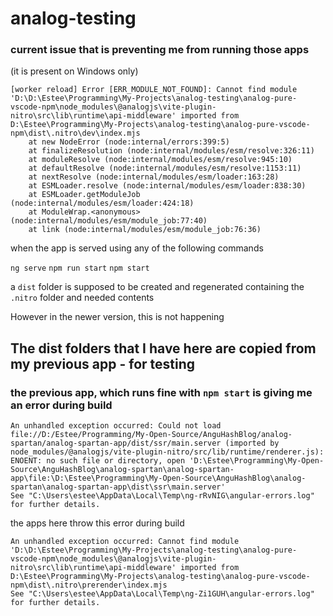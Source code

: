 # analog-testing

### current issue that is preventing me from running those apps 

(it is present on Windows only)

```
[worker reload] Error [ERR_MODULE_NOT_FOUND]: Cannot find module 'D:\D:\Estee\Programming\My-Projects\analog-testing\analog-pure-vscode-npm\node_modules\@analogjs\vite-plugin-nitro\src\lib\runtime\api-middleware' imported from D:\Estee\Programming\My-Projects\analog-testing\analog-pure-vscode-npm\dist\.nitro\dev\index.mjs
    at new NodeError (node:internal/errors:399:5)
    at finalizeResolution (node:internal/modules/esm/resolve:326:11)        
    at moduleResolve (node:internal/modules/esm/resolve:945:10)
    at defaultResolve (node:internal/modules/esm/resolve:1153:11)
    at nextResolve (node:internal/modules/esm/loader:163:28)
    at ESMLoader.resolve (node:internal/modules/esm/loader:838:30)
    at ESMLoader.getModuleJob (node:internal/modules/esm/loader:424:18)     
    at ModuleWrap.<anonymous> (node:internal/modules/esm/module_job:77:40)  
    at link (node:internal/modules/esm/module_job:76:36)
```

when the app is served using any of the following commands

`ng serve`
`npm run start`
`npm start`

a `dist` folder is supposed to be created and regenerated containing the `.nitro` folder and needed contents

However in the newer version, this is not happening

## The dist folders that I have here are copied from my previous app - for testing

### the previous app, which runs fine with `npm start` is giving me an error during build

```
An unhandled exception occurred: Could not load file://D:/Estee/Programming/My-Open-Source/AnguHashBlog/analog-spartan/analog-spartan-app/dist/ssr/main.server (imported by node_modules/@analogjs/vite-plugin-nitro/src/lib/runtime/renderer.js): ENOENT: no such file or directory, open 'D:\Estee\Programming\My-Open-Source\AnguHashBlog\analog-spartan\analog-spartan-app\file:\D:\Estee\Programming\My-Open-Source\AnguHashBlog\analog-spartan\analog-spartan-app\dist\ssr\main.server'
See "C:\Users\estee\AppData\Local\Temp\ng-rRvNIG\angular-errors.log" for further details.
```

the apps here throw this error during build 

```
An unhandled exception occurred: Cannot find module 'D:\D:\Estee\Programming\My-Projects\analog-testing\analog-pure-vscode-npm\node_modules\@analogjs\vite-plugin-nitro\src\lib\runtime\api-middleware' imported from D:\Estee\Programming\My-Projects\analog-testing\analog-pure-vscode-npm\dist\.nitro\prerender\index.mjs
See "C:\Users\estee\AppData\Local\Temp\ng-Zi1GUH\angular-errors.log" for further details.
```